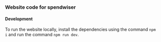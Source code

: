 ### Website code for spendwiser


#### Development

To run the website locally, install the dependencies using the command `npm i` and run the command `npm run dev`.

